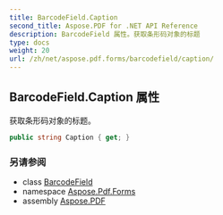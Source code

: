 ```yaml
---
title: BarcodeField.Caption
second_title: Aspose.PDF for .NET API Reference
description: BarcodeField 属性。获取条形码对象的标题
type: docs
weight: 20
url: /zh/net/aspose.pdf.forms/barcodefield/caption/
---
```

## BarcodeField.Caption 属性

获取条形码对象的标题。

```csharp
public string Caption { get; }
```

### 另请参阅

* class [BarcodeField](../)
* namespace [Aspose.Pdf.Forms](../../../aspose.pdf.forms/)
* assembly [Aspose.PDF](../../../)